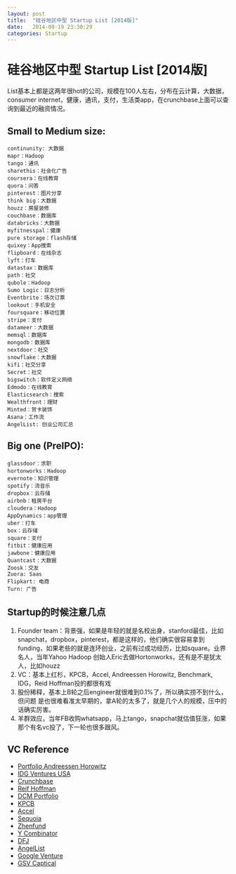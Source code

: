 ```yaml
---
layout: post
title:  "硅谷地区中型 Startup List [2014版]"
date:   2014-09-19 23:30:29
categories: Startup
---
```


# 硅谷地区中型 Startup List [2014版]

List基本上都是这两年很hot的公司，规模在100人左右，分布在云计算，大数据，consumer internet，健康，通讯，支付，生活类app，在crunchbase上面可以查询到最近的融资情况。

## Small to Medium size:
    continunity: 大数据
    mapr：Hadoop
    tango：通讯
    sharethis：社会化广告
    coursera：在线教育
    quora：问答
    pinterest：图片分享
    think big：大数据
    houzz：房屋装修
    couchbase：数据库
    databricks：大数据
    myfitnesspal：健康
    pure storage：flash存储
    quixey：App搜索
    flipboard：在线杂志
    lyft：打车
    datastax：数据库
    path：社交
    qubole：Hadoop
    Sumo Logic：日志分析
    Eventbrite：场次订票
    lookout：手机安全
    foursquare：移动位置
    stripe：支付
    datameer：大数据
    memsql：数据库
    mongodb：数据库
    nextdoor：社交
    snowflake：大数据
    kifi：社交分享
    Secret：社交
    bigswitch：软件定义网络
    Edmodo：在线教育
    Elasticsearch：搜索
    Wealthfront：理财
    Minted：贺卡装饰
    Asana：工作流
    AngelList: 创业公司汇总

## Big one (PreIPO):
    glassdoor：求职
    hortonworks：Hadoop
    evernote：知识管理
    spotify：流音乐
    dropbox：云存储
    airbnb：租房平台
    cloudera：Hadoop
    AppDynamics：app管理
    uber：打车
    box：云存储
    square：支付
    fitbit：健康应用
    jawbone：健康应用
    Quantcast：大数据
    Zoosk：交友
    Zuora: Saas
    Flipkart: 电商
    Turn: 广告



## Startup的时候注意几点

1. Founder team：背景强，如果是年轻的就是名校出身，stanford最佳，比如
snapchat，dropbox，pinterest，都是这样的，他们确实很容易拿到funding，如果老些的就是连环创业，之前有过成功经历，比如square。业界名人，当年Yahoo Hadoop 
创始人Eric去做Hortonworks，还有是不是犹太人，比如houzz
2. VC：基本上红杉，KPCB，Accel,  Andreessen Horowitz, Benchmark, IDG，Reid Hoffman投的都很有戏
3. 股份稀释，基本上B轮之后engineer就很难到0.1%了，所以确实捞不到什么，但问题
是也很难看准太早期的，拿A轮的太多了，就是几个人的规模，压中的话确实厉害。
4. 羊群效应，当年FB收购whatsapp，马上tango，snapchat就估值狂涨，如果那个有名vc投了，下一轮也很多跟风。

## VC Reference


 * [Portfolio Andreessen Horowitz](http://a16z.com/portfolio/)
 * [IDG Ventures USA](http://www.idgvusa.com/#portfolio)
 * [Crunchbase](http://www.crunchbase.com/)
 * [Reif Hoffman](http://reidhoffman.org/)
 * [DCM Portfolio](http://www.dcm.com/en/portfolio)
 * [KPCB](http://www.kpcb.com/companies)
 * [Accel](http://www.accel.com/#companies)
 * [Sequoia](https://www.sequoiacap.com/us/yesterday)
 * [Zhenfund](http://www.zhenfund.com/#page-nav-investments)
 * [Y Combinator](http://www.ycombinator.com/)
 * [DFJ](http://dfjgrowth.com/portfolio)
 * [AngelList](https://angel.co/)
 * [Google Venture](http://www.gv.com/portfolio/)
 * [GSV Captical](http://gsvcap.com/investment-portfolio/)
 